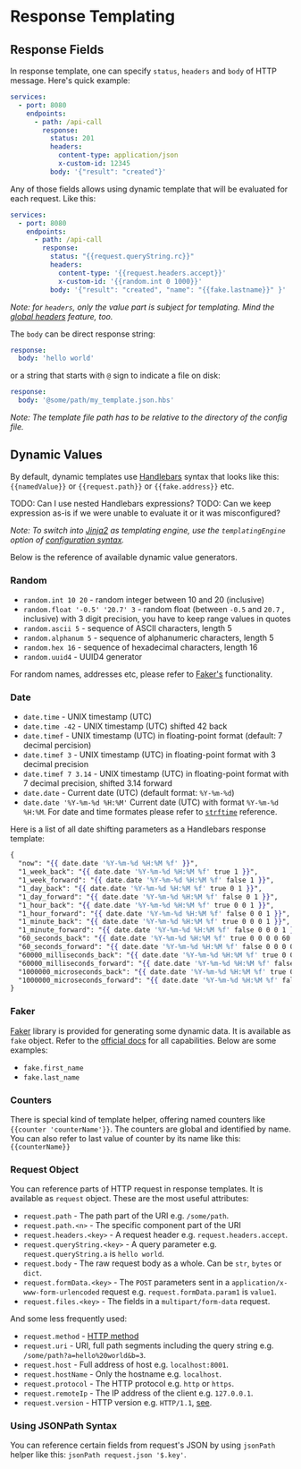 # Response Templating

## Response Fields

In response template, one can specify `status`, `headers` and `body` of HTTP message. Here's quick example:

```yaml
services:
  - port: 8080
    endpoints:
      - path: /api-call
        response:
          status: 201
          headers:
            content-type: application/json
            x-custom-id: 12345
          body: '{"result": "created"}'
```

Any of those fields allows using dynamic template that will be evaluated for each request. Like this:

```yaml
services:
  - port: 8080
    endpoints:
      - path: /api-call
        response:
          status: "{{request.queryString.rc}}"
          headers:
            content-type: '{{request.headers.accept}}'
            x-custom-id: '{{random.int 0 1000}}'
          body: '{"result": "created", "name": "{{fake.lastname}}" }'
```

_Note: for `headers`, only the value part is subject for templating. Mind
the [global headers](Configuring.md#global-settings) feature, too._

The `body` can be direct response string:

```yaml
response:
  body: 'hello world'
```

or a string that starts with `@` sign to indicate a file on disk:

```yaml
response:
  body: '@some/path/my_template.json.hbs'
```

_Note: The template file path has to be relative to the directory of the config file._

## Dynamic Values

By default, dynamic templates use [Handlebars](https://handlebarsjs.com/guide/) syntax that looks like
this: `{{namedValue}}` or `{{request.path}}` or `{{fake.address}}` etc.

TODO: Can I use nested Handlebars expressions?
TODO: Can we keep expression as-is if we were unable to evaluate it or it was misconfigured?

_Note: To switch into [Jinja2](https://jinja.palletsprojects.com/en/2.11.x/) as templating engine, use
the `templatingEngine` option of [configuration syntax](Configuring.md#advanced-templating-with-jinja2)._

Below is the reference of available dynamic value generators.

### Random

- `random.int 10 20` - random integer between 10 and 20 (inclusive)
- `random.float '-0.5' '20.7' 3` - random float (between `-0.5` and `20.7` , inclusive) with 3 digit precision, you have to keep range values in quotes
- `random.ascii 5` - sequence of ASCII characters, length 5
- `random.alphanum 5` - sequence of alphanumeric characters, length 5
- `random.hex 16` - sequence of hexadecimal characters, length 16
- `random.uuid4` - UUID4 generator

For random names, addresses etc, please refer to [Faker's](#faker) functionality.

### Date

- `date.time` - UNIX timestamp (UTC)
- `date.time -42` - UNIX timestamp (UTC) shifted 42 back
- `date.timef` - UNIX timestamp (UTC) in floating-point format (default: 7 decimal percision)
- `date.timef 3` - UNIX timestamp (UTC) in floating-point format with 3 decimal precision
- `date.timef 7 3.14` - UNIX timestamp (UTC) in floating-point format with 7 decimal precision, shifted 3.14 forward
- `date.date` - Current date (UTC) (default format: `%Y-%m-%d`)
- `date.date '%Y-%m-%d %H:%M'` Current date (UTC) with format `%Y-%m-%d %H:%M`. For date and time formates please refer to [`strftime`](https://strftime.org/) reference.

Here is a list of all date shifting parameters as a Handlebars response template:

```hbs
{
  "now": "{{ date.date '%Y-%m-%d %H:%M %f' }}",
  "1_week_back": "{{ date.date '%Y-%m-%d %H:%M %f' true 1 }}",
  "1_week_forward": "{{ date.date '%Y-%m-%d %H:%M %f' false 1 }}",
  "1_day_back": "{{ date.date '%Y-%m-%d %H:%M %f' true 0 1 }}",
  "1_day_forward": "{{ date.date '%Y-%m-%d %H:%M %f' false 0 1 }}",
  "1_hour_back": "{{ date.date '%Y-%m-%d %H:%M %f' true 0 0 1 }}",
  "1_hour_forward": "{{ date.date '%Y-%m-%d %H:%M %f' false 0 0 1 }}",
  "1_minute_back": "{{ date.date '%Y-%m-%d %H:%M %f' true 0 0 0 1 }}",
  "1_minute_forward": "{{ date.date '%Y-%m-%d %H:%M %f' false 0 0 0 1 }}",
  "60_seconds_back": "{{ date.date '%Y-%m-%d %H:%M %f' true 0 0 0 0 60 }}",
  "60_seconds_forward": "{{ date.date '%Y-%m-%d %H:%M %f' false 0 0 0 0 60 }}",
  "60000_milliseconds_back": "{{ date.date '%Y-%m-%d %H:%M %f' true 0 0 0 0 0 60000 }}",
  "60000_milliseconds_forward": "{{ date.date '%Y-%m-%d %H:%M %f' false 0 0 0 0 0 60000 }}",
  "1000000_microseconds_back": "{{ date.date '%Y-%m-%d %H:%M %f' true 0 0 0 0 0 1000000 }}",
  "1000000_microseconds_forward": "{{ date.date '%Y-%m-%d %H:%M %f' false 0 0 0 0 0 1000000 }}"
}
```

### Faker

[Faker](https://faker.readthedocs.io/en/master/providers.html) library is provided for generating some dynamic data.
It is available as `fake` object. Refer to the [official docs](https://faker.readthedocs.io/en/master/providers.html) for all capabilities. Below are some examples:

- `fake.first_name`
- `fake.last_name`

### Counters

There is special kind of template helper, offering named counters like `{{counter 'counterName'}}`. The counters are global and identified by name. You can also refer to last value of counter by its name like this: `{{counterName}}`

### Request Object

You can reference parts of HTTP request in response templates. It is available as `request` object. These are the most
useful attributes:

- `request.path` - The path part of the URI e.g. `/some/path`.
- `request.path.<n>` - The specific component part of the URI
- `request.headers.<key>` - A request header e.g. `request.headers.accept`.
- `request.queryString.<key>` - A query parameter e.g. `request.queryString.a` is `hello world`.
- `request.body` - The raw request body as a whole. Can be `str`, `bytes` or `dict`.
- `request.formData.<key>` - The `POST` parameters sent in a `application/x-www-form-urlencoded` request
  e.g. `request.formData.param1` is `value1`.
- `request.files.<key>` - The fields in a `multipart/form-data` request.


And some less frequently used:

- `request.method` - [HTTP method](https://www.w3.org/Protocols/rfc2616/rfc2616-sec9.html)
- `request.uri` - URI, full path segments including the query string e.g. `/some/path?a=hello%20world&b=3`.
- `request.host` - Full address of host e.g. `localhost:8001`.
- `request.hostName` - Only the hostname e.g. `localhost`.
- `request.protocol` - The HTTP protocol e.g. `http` or `https`.
- `request.remoteIp` - The IP address of the client e.g. `127.0.0.1`.
- `request.version` - HTTP version e.g. `HTTP/1.1`, [see](https://tools.ietf.org/html/rfc2145).

### Using JSONPath Syntax

You can reference certain fields from request's JSON by using `jsonPath` helper like this: `jsonPath request.json '$.key'`.
